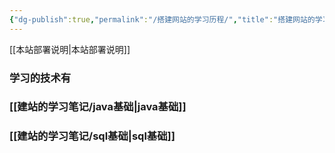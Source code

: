 ```yaml
---
{"dg-publish":true,"permalink":"/搭建网站的学习历程/","title":"搭建网站的学习历程","tags":["gardenEntry"],"noteIcon":"","created":"2024-01-01T01:49:37.208+08:00"}
---
```


[[本站部署说明\|本站部署说明]]
### 学习的技术有
### [[建站的学习笔记/java基础\|java基础]]
### [[建站的学习笔记/sql基础\|sql基础]]




